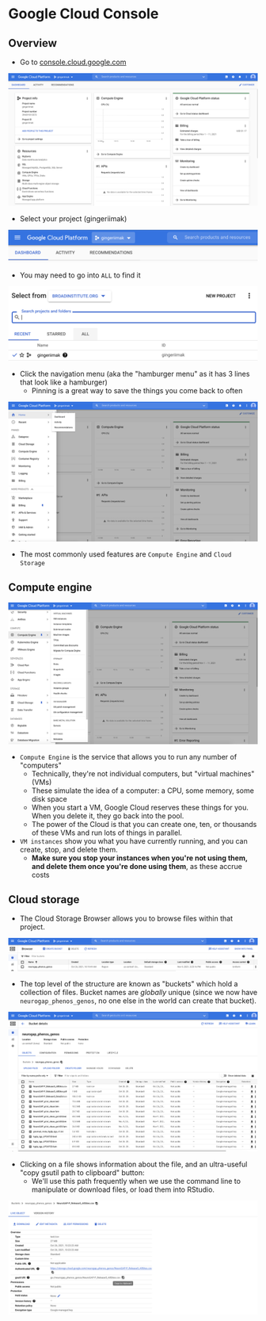 # Google Cloud Console

## Overview

- Go to [console.cloud.google.com](https://console.cloud.google.com/)

![Console main page](img/Console/Console%20main%20page.png)

- Select your project (gingeriimak)

![Console project selection](img/Console/Console%20project%20selection.png)

- You may need to go into `ALL` to find it

![Console project selection 2](img/Console/Console%20project%20selection%202.png)

- Click the navigation menu (aka the "hamburger menu" as it has 3 lines that look like a hamburger)
  - Pinning is a great way to save the things you come back to often

![Console navigation](img/Console/Console%20navigation.png)

- The most commonly used features are `Compute Engine` and `Cloud Storage`

## Compute engine

![Console compute engine](img/Console/Console%20compute%20engine.png)

- `Compute Engine` is the service that allows you to run any number of "computers"
  - Technically, they're not individual computers, but "virtual machines" (VMs)
  - These simulate the idea of a computer: a CPU, some memory, some disk space
  - When you start a VM, Google Cloud reserves these things for you. When you delete it, they go back into the pool.
  - The power of the Cloud is that you can create one, ten, or thousands of these VMs and run lots of things in parallel.
- `VM instances` show you what you have currently running, and you can create, stop, and delete them.
  - **Make sure you stop your instances when you're not using them, and delete them once you're done using them**, as these accrue costs

## Cloud storage

- The Cloud Storage Browser allows you to browse files within that project.

![Console storage browser](img/Console/Console%20storage%20browser.png)

- The top level of the structure are known as "buckets" which hold a collection of files. Bucket names are *globally* unique (since we now have `neurogap_phenos_genos`, no one else in the world can create that bucket).

![Console storage browser 2](img/Console/Console%20storage%20browser%202.png)

- Clicking on a file shows information about the file, and an ultra-useful "copy gsutil path to clipboard" button:
  - We'll use this path frequently when we use the command line to manipulate or download files, or load them into RStudio. 

![Console storage file details](img/Console/Console%20storage%20file%20details.png)
